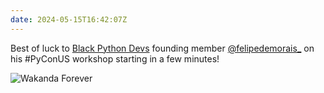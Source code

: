 ```yaml
---
date: 2024-05-15T16:42:07Z
---
```


Best of luck to [Black Python Devs](https://mastodon.social/@blackpythondevs) founding member [@felipedemorais\_](https://github.com/readme/stories/felipe-de-morais) on his #PyConUS workshop starting in a few minutes!

![Wakanda Forever](https://media1.tenor.com/m/sLnKQsITsaQAAAAd/family-i-got-you.gif)
